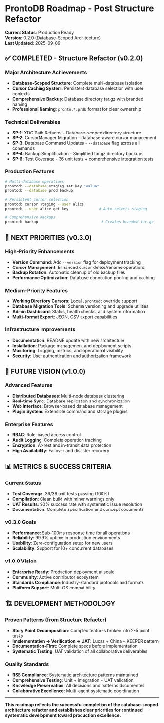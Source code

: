 # ProntoDB Roadmap - Post Structure Refactor

**Current Status**: Production Ready  
**Version**: 0.2.0 (Database-Scoped Architecture)  
**Last Updated**: 2025-09-09

## ✅ COMPLETED - Structure Refactor (v0.2.0)

### Major Architecture Achievements
- **Database-Scoped Structure**: Complete multi-database isolation
- **Cursor Caching System**: Persistent database selection with user contexts
- **Comprehensive Backup**: Database directory tar.gz with branded naming
- **Professional Naming**: `pronto.*.prdb` format for clear ownership

### Technical Deliverables
- **SP-1**: XDG Path Refactor - Database-scoped directory structure
- **SP-2**: CursorManager Migration - Database-aware cursor management  
- **SP-3**: Database Command Updates - `--database` flag across all commands
- **SP-4**: Backup Simplification - Simplified tar.gz directory backups
- **SP-6**: Test Coverage - 36 unit tests + comprehensive integration tests

### Production Features
```bash
# Multi-database operations
prontodb --database staging set key "value"
prontodb --database prod backup

# Persistent cursor selection  
prontodb cursor staging --user alice
prontodb --user alice get key              # Auto-selects staging

# Comprehensive backups
prontodb backup                             # Creates branded tar.gz
```

## 🎯 NEXT PRIORITIES (v0.3.0)

### High-Priority Enhancements
- **Version Command**: Add `--version` flag for deployment tracking
- **Cursor Management**: Enhanced cursor delete/rename operations
- **Backup Rotation**: Automatic cleanup of old backup files
- **Performance Optimization**: Database connection pooling and caching

### Medium-Priority Features
- **Working Directory Cursors**: Local `.prontodb` override support
- **Database Migration Tools**: Schema versioning and upgrade utilities  
- **Admin Dashboard**: Status, health checks, and system information
- **Multi-format Export**: JSON, CSV export capabilities

### Infrastructure Improvements
- **Documentation**: README update with new architecture
- **Installation**: Package management and deployment scripts
- **Monitoring**: Logging, metrics, and operational visibility
- **Security**: User authentication and authorization framework

## 🔮 FUTURE VISION (v1.0.0)

### Advanced Features
- **Distributed Databases**: Multi-node database clustering
- **Real-time Sync**: Database replication and synchronization
- **Web Interface**: Browser-based database management
- **Plugin System**: Extensible command and storage plugins

### Enterprise Features  
- **RBAC**: Role-based access control
- **Audit Logging**: Complete operation tracking
- **Encryption**: At-rest and in-transit data protection
- **High Availability**: Failover and disaster recovery

## 📊 METRICS & SUCCESS CRITERIA

### Current Status
- **Test Coverage**: 36/36 unit tests passing (100%)
- **Compilation**: Clean build with minor warnings only
- **UAT Results**: 90% success rate with systematic issue resolution
- **Documentation**: Complete specification and concept documents

### v0.3.0 Goals
- **Performance**: Sub-100ms response time for all operations
- **Reliability**: 99.9% uptime in production environments  
- **Usability**: Zero-configuration setup for new users
- **Scalability**: Support for 10+ concurrent databases

### v1.0.0 Vision
- **Enterprise Ready**: Production deployment at scale
- **Community**: Active contributor ecosystem
- **Standards Compliance**: Industry-standard protocols and formats
- **Platform Support**: Multi-OS compatibility

## 🏗️ DEVELOPMENT METHODOLOGY

### Proven Patterns (from Structure Refactor)
- **Story Point Decomposition**: Complex features broken into 2-5 point tasks
- **Implementation → Verification → UAT**: Lucas + China + KEEPER pattern
- **Documentation-First**: Complete specs before implementation
- **Systematic Testing**: UAT validation of all collaborative deliverables

### Quality Standards
- **RSB Compliance**: Systematic architecture patterns maintained
- **Comprehensive Testing**: Unit + integration + UAT validation
- **Knowledge Preservation**: All decisions and patterns documented
- **Collaborative Excellence**: Multi-agent systematic coordination

---

**This roadmap reflects the successful completion of the database-scoped architecture refactor and establishes clear priorities for continued systematic development toward production excellence.**